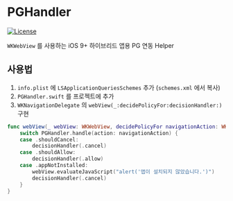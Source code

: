 # PGHandler

[![License](https://img.shields.io/github/license/mznu/PGHandler)](http://www.wtfpl.net/)

`WKWebView` 를 사용하는 iOS 9+ 하이브리드 앱용 PG 연동 Helper

## 사용법

1. `info.plist` 에 `LSApplicationQueriesSchemes` 추가 (`schemes.xml` 에서 복사)
2. `PGHandler.swift` 를 프로젝트에 추가
3. `WKNavigationDelegate` 의 `webView(_:decidePolicyFor:decisionHandler:)` 구현

```swift
func webView(_ webView: WKWebView, decidePolicyFor navigationAction: WKNavigationAction, decisionHandler: @escaping (WKNavigationActionPolicy) -> Void) {
    switch PGHandler.handle(action: navigationAction) {
    case .shouldCancel:
        decisionHandler(.cancel)
    case .shouldAllow:
        decisionHandler(.allow)
    case .appNotInstalled:
        webView.evaluateJavaScript("alert('앱이 설치되지 않았습니다.')")
        decisionHandler(.cancel)
    }
}
```
